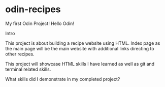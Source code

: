 # odin-recipes
My first Odin Project!
Hello Odin!

Intro

This project is about building a recipe website using HTML. Index page as the main page will be the main website with additional links directing to other recipes.


This project will showcase HTML skills I have learned as well as git and terminal related skills.

What skills did I demonstrate in my completed project?